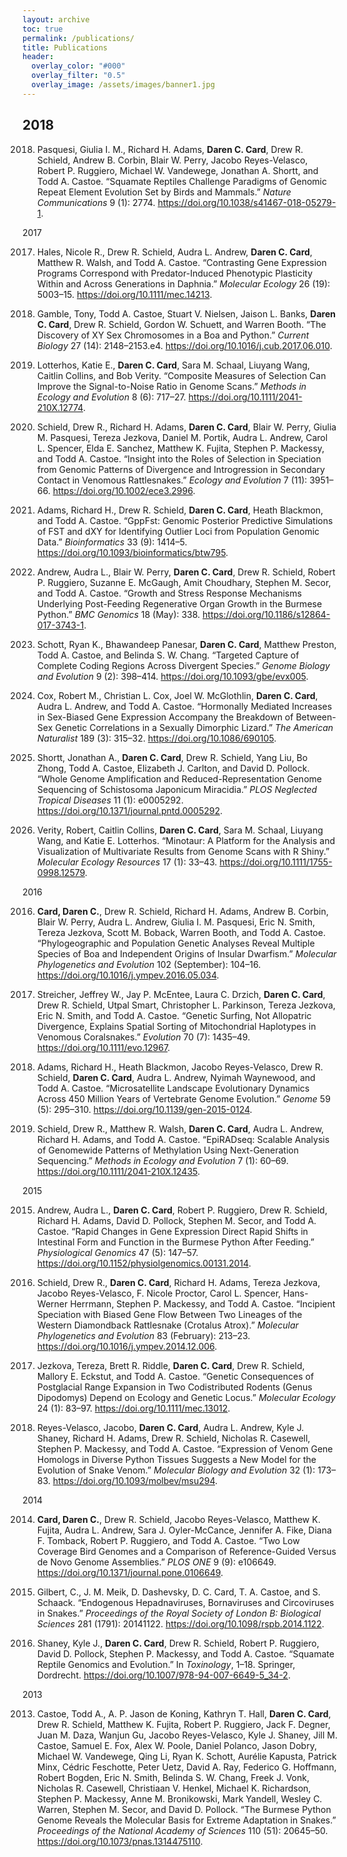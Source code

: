 ```yaml
---
layout: archive
toc: true
permalink: /publications/
title: Publications
header:
  overlay_color: "#000"
  overlay_filter: "0.5"
  overlay_image: /assets/images/banner1.jpg
---
```


## 2018

2018. Pasquesi, Giulia I. M., Richard H. Adams, **Daren C. Card**, Drew R. Schield, Andrew B. Corbin, Blair W. Perry, Jacobo Reyes-Velasco, Robert P. Ruggiero, Michael W. Vandewege, Jonathan A. Shortt, and Todd A. Castoe. “Squamate Reptiles Challenge Paradigms of Genomic Repeat Element Evolution Set by Birds and Mammals.” *Nature Communications* 9 (1): 2774. <https://doi.org/10.1038/s41467-018-05279-1>.

2017

2017. Hales, Nicole R., Drew R. Schield, Audra L. Andrew, **Daren C. Card**, Matthew R. Walsh, and Todd A. Castoe. “Contrasting Gene Expression Programs Correspond with Predator-Induced Phenotypic Plasticity Within and Across Generations in Daphnia.” *Molecular Ecology* 26 (19): 5003–15. <https://doi.org/10.1111/mec.14213>.

2017. Gamble, Tony, Todd A. Castoe, Stuart V. Nielsen, Jaison L. Banks, **Daren C. Card**, Drew R. Schield, Gordon W. Schuett, and Warren Booth. “The Discovery of XY Sex Chromosomes in a Boa and Python.” *Current Biology* 27 (14): 2148–2153.e4. <https://doi.org/10.1016/j.cub.2017.06.010>.

2017. Lotterhos, Katie E., **Daren C. Card**, Sara M. Schaal, Liuyang Wang, Caitlin Collins, and Bob Verity. “Composite Measures of Selection Can Improve the Signal-to-Noise Ratio in Genome Scans.” *Methods in Ecology and Evolution* 8 (6): 717–27. <https://doi.org/10.1111/2041-210X.12774>.

2017. Schield, Drew R., Richard H. Adams, **Daren C. Card**, Blair W. Perry, Giulia M. Pasquesi, Tereza Jezkova, Daniel M. Portik, Audra L. Andrew, Carol L. Spencer, Elda E. Sanchez, Matthew K. Fujita, Stephen P. Mackessy, and Todd A. Castoe. “Insight into the Roles of Selection in Speciation from Genomic Patterns of Divergence and Introgression in Secondary Contact in Venomous Rattlesnakes.” *Ecology and Evolution* 7 (11): 3951–66. <https://doi.org/10.1002/ece3.2996>.

2017. Adams, Richard H., Drew R. Schield, **Daren C. Card**, Heath Blackmon, and Todd A. Castoe. “GppFst: Genomic Posterior Predictive Simulations of FST and dXY for Identifying Outlier Loci from Population Genomic Data.” *Bioinformatics* 33 (9): 1414–5. <https://doi.org/10.1093/bioinformatics/btw795>.

2017. Andrew, Audra L., Blair W. Perry, **Daren C. Card**, Drew R. Schield, Robert P. Ruggiero, Suzanne E. McGaugh, Amit Choudhary, Stephen M. Secor, and Todd A. Castoe. “Growth and Stress Response Mechanisms Underlying Post-Feeding Regenerative Organ Growth in the Burmese Python.” *BMC Genomics* 18 (May): 338. <https://doi.org/10.1186/s12864-017-3743-1>.

2017. Schott, Ryan K., Bhawandeep Panesar, **Daren C. Card**, Matthew Preston, Todd A. Castoe, and Belinda S. W. Chang. “Targeted Capture of Complete Coding Regions Across Divergent Species.” *Genome Biology and Evolution* 9 (2): 398–414. <https://doi.org/10.1093/gbe/evx005>.

2017. Cox, Robert M., Christian L. Cox, Joel W. McGlothlin, **Daren C. Card**, Audra L. Andrew, and Todd A. Castoe. “Hormonally Mediated Increases in Sex-Biased Gene Expression Accompany the Breakdown of Between-Sex Genetic Correlations in a Sexually Dimorphic Lizard.” *The American Naturalist* 189 (3): 315–32. <https://doi.org/10.1086/690105>.

2017. Shortt, Jonathan A., **Daren C. Card**, Drew R. Schield, Yang Liu, Bo Zhong, Todd A. Castoe, Elizabeth J. Carlton, and David D. Pollock. “Whole Genome Amplification and Reduced-Representation Genome Sequencing of Schistosoma Japonicum Miracidia.” *PLOS Neglected Tropical Diseases* 11 (1): e0005292. <https://doi.org/10.1371/journal.pntd.0005292>.

2017. Verity, Robert, Caitlin Collins, **Daren C. Card**, Sara M. Schaal, Liuyang Wang, and Katie E. Lotterhos. “Minotaur: A Platform for the Analysis and Visualization of Multivariate Results from Genome Scans with R Shiny.” *Molecular Ecology Resources* 17 (1): 33–43. <https://doi.org/10.1111/1755-0998.12579>.

2016

2016. **Card, Daren C.**, Drew R. Schield, Richard H. Adams, Andrew B. Corbin, Blair W. Perry, Audra L. Andrew, Giulia I. M. Pasquesi, Eric N. Smith, Tereza Jezkova, Scott M. Boback, Warren Booth, and Todd A. Castoe. “Phylogeographic and Population Genetic Analyses Reveal Multiple Species of Boa and Independent Origins of Insular Dwarfism.” *Molecular Phylogenetics and Evolution* 102 (September): 104–16. <https://doi.org/10.1016/j.ympev.2016.05.034>.

2016. Streicher, Jeffrey W., Jay P. McEntee, Laura C. Drzich, **Daren C. Card**, Drew R. Schield, Utpal Smart, Christopher L. Parkinson, Tereza Jezkova, Eric N. Smith, and Todd A. Castoe. “Genetic Surfing, Not Allopatric Divergence, Explains Spatial Sorting of Mitochondrial Haplotypes in Venomous Coralsnakes.” *Evolution* 70 (7): 1435–49. <https://doi.org/10.1111/evo.12967>.

2016. Adams, Richard H., Heath Blackmon, Jacobo Reyes-Velasco, Drew R. Schield, **Daren C. Card**, Audra L. Andrew, Nyimah Waynewood, and Todd A. Castoe. “Microsatellite Landscape Evolutionary Dynamics Across 450 Million Years of Vertebrate Genome Evolution.” *Genome* 59 (5): 295–310. <https://doi.org/10.1139/gen-2015-0124>.

2016. Schield, Drew R., Matthew R. Walsh, **Daren C. Card**, Audra L. Andrew, Richard H. Adams, and Todd A. Castoe. “EpiRADseq: Scalable Analysis of Genomewide Patterns of Methylation Using Next-Generation Sequencing.” *Methods in Ecology and Evolution* 7 (1): 60–69. <https://doi.org/10.1111/2041-210X.12435>.

2015

2015. Andrew, Audra L., **Daren C. Card**, Robert P. Ruggiero, Drew R. Schield, Richard H. Adams, David D. Pollock, Stephen M. Secor, and Todd A. Castoe. “Rapid Changes in Gene Expression Direct Rapid Shifts in Intestinal Form and Function in the Burmese Python After Feeding.” *Physiological Genomics* 47 (5): 147–57. <https://doi.org/10.1152/physiolgenomics.00131.2014>.

2015. Schield, Drew R., **Daren C. Card**, Richard H. Adams, Tereza Jezkova, Jacobo Reyes-Velasco, F. Nicole Proctor, Carol L. Spencer, Hans-Werner Herrmann, Stephen P. Mackessy, and Todd A. Castoe. “Incipient Speciation with Biased Gene Flow Between Two Lineages of the Western Diamondback Rattlesnake (Crotalus Atrox).” *Molecular Phylogenetics and Evolution* 83 (February): 213–23. <https://doi.org/10.1016/j.ympev.2014.12.006>.

2015. Jezkova, Tereza, Brett R. Riddle, **Daren C. Card**, Drew R. Schield, Mallory E. Eckstut, and Todd A. Castoe. “Genetic Consequences of Postglacial Range Expansion in Two Codistributed Rodents (Genus Dipodomys) Depend on Ecology and Genetic Locus.” *Molecular Ecology* 24 (1): 83–97. <https://doi.org/10.1111/mec.13012>.

2015. Reyes-Velasco, Jacobo, **Daren C. Card**, Audra L. Andrew, Kyle J. Shaney, Richard H. Adams, Drew R. Schield, Nicholas R. Casewell, Stephen P. Mackessy, and Todd A. Castoe. “Expression of Venom Gene Homologs in Diverse Python Tissues Suggests a New Model for the Evolution of Snake Venom.” *Molecular Biology and Evolution* 32 (1): 173–83. <https://doi.org/10.1093/molbev/msu294>.

2014

2014. **Card, Daren C.**, Drew R. Schield, Jacobo Reyes-Velasco, Matthew K. Fujita, Audra L. Andrew, Sara J. Oyler-McCance, Jennifer A. Fike, Diana F. Tomback, Robert P. Ruggiero, and Todd A. Castoe. “Two Low Coverage Bird Genomes and a Comparison of Reference-Guided Versus de Novo Genome Assemblies.” *PLOS ONE* 9 (9): e106649. <https://doi.org/10.1371/journal.pone.0106649>.

2014. Gilbert, C., J. M. Meik, D. Dashevsky, D. C. Card, T. A. Castoe, and S. Schaack. “Endogenous Hepadnaviruses, Bornaviruses and Circoviruses in Snakes.” *Proceedings of the Royal Society of London B: Biological Sciences* 281 (1791): 20141122. <https://doi.org/10.1098/rspb.2014.1122>.

2014. Shaney, Kyle J., **Daren C. Card**, Drew R. Schield, Robert P. Ruggiero, David D. Pollock, Stephen P. Mackessy, and Todd A. Castoe. “Squamate Reptile Genomics and Evolution.” In *Toxinology*, 1–18. Springer, Dordrecht. <https://doi.org/10.1007/978-94-007-6649-5_34-2>.

2013

2013. Castoe, Todd A., A. P. Jason de Koning, Kathryn T. Hall, **Daren C. Card**, Drew R. Schield, Matthew K. Fujita, Robert P. Ruggiero, Jack F. Degner, Juan M. Daza, Wanjun Gu, Jacobo Reyes-Velasco, Kyle J. Shaney, Jill M. Castoe, Samuel E. Fox, Alex W. Poole, Daniel Polanco, Jason Dobry, Michael W. Vandewege, Qing Li, Ryan K. Schott, Aurélie Kapusta, Patrick Minx, Cédric Feschotte, Peter Uetz, David A. Ray, Federico G. Hoffmann, Robert Bogden, Eric N. Smith, Belinda S. W. Chang, Freek J. Vonk, Nicholas R. Casewell, Christiaan V. Henkel, Michael K. Richardson, Stephen P. Mackessy, Anne M. Bronikowski, Mark Yandell, Wesley C. Warren, Stephen M. Secor, and David D. Pollock. “The Burmese Python Genome Reveals the Molecular Basis for Extreme Adaptation in Snakes.” *Proceedings of the National Academy of Sciences* 110 (51): 20645–50. <https://doi.org/10.1073/pnas.1314475110>.

